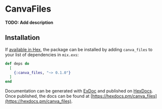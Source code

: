 # CanvaFiles

**TODO: Add description**

## Installation

If [available in Hex](https://hex.pm/docs/publish), the package can be installed
by adding `canva_files` to your list of dependencies in `mix.exs`:

```elixir
def deps do
  [
    {:canva_files, "~> 0.1.0"}
  ]
end
```

Documentation can be generated with [ExDoc](https://github.com/elixir-lang/ex_doc)
and published on [HexDocs](https://hexdocs.pm). Once published, the docs can
be found at [https://hexdocs.pm/canva_files](https://hexdocs.pm/canva_files).

